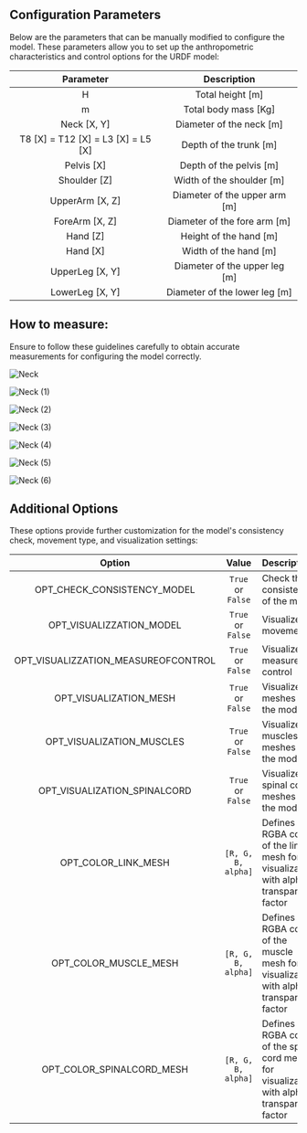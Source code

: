    
## Configuration Parameters

Below are the parameters that can be manually modified to configure the model. These parameters allow you to set up the anthropometric characteristics and control options for the URDF model:
<div align="center">
   
| Parameter        | Description                                                                                                                                 |  
|:----------------:|:-------------------------------------------------------------------------------------------------------------------------------------------:|
| H                | Total height [m]                                                                                             |
| m                | Total body mass [Kg]                                                                                         |
| Neck [X, Y]         | Diameter of the neck [m]                                                                                                                        |
| T8 [X] = T12 [X] =  L3 [X] =  L5 [X] | Depth of the trunk [m]                                                                                                                  |
| Pelvis [X]       | Depth of the pelvis [m]                                                                                                                      |
| Shoulder [Z]  | Width of the shoulder [m]                                                                                                                       |
| UpperArm [X, Z]  | Diameter of the upper arm [m]                                                                                                                   |
| ForeArm [X, Z]   | Diameter of the fore arm [m]                                                                                                                 |
| Hand [Z]         | Height of the hand [m]                                                                                                                          |
| Hand [X]         | Width of the hand [m]                                                                                                                         |
| UpperLeg [X, Y]  | Diameter of the upper leg [m]                                                                                                                 |
| LowerLeg  [X, Y] | Diameter of the lower leg [m]                                                                                                                 |

</div>


## How to measure:
Ensure to follow these guidelines carefully to obtain accurate measurements for configuring the model correctly.

![Neck](https://github.com/user-attachments/assets/956a0e95-e0f5-4947-ac4b-a1a08a11a04a)

![Neck (1)](https://github.com/user-attachments/assets/988fc378-c929-4dcb-9eaa-a4e9381f1a01)

![Neck (2)](https://github.com/user-attachments/assets/5a194839-7902-42c8-a628-4299d0b95dc6)

![Neck (3)](https://github.com/user-attachments/assets/8eb5ecf9-917d-4331-8104-c55cfc1e2157)

![Neck (4)](https://github.com/user-attachments/assets/017c068d-af08-4e0c-8685-84332ceeb6d0)

![Neck (5)](https://github.com/user-attachments/assets/7f3d53d7-2503-4159-8808-07521d563ea4)

![Neck (6)](https://github.com/user-attachments/assets/34fd78ca-86b8-4ea3-99f6-c8fe10d2827d)




## Additional Options

These options provide further customization for the model's consistency check, movement type, and visualization settings:
<div align="center">
   
| Option                              | Value               | Description                                                  |
|:-----------------------------------:|:-------------------:|:-------------------------------------------------------------|
| OPT_CHECK_CONSISTENCY_MODEL         | `True` or `False`   | Check the consistency of the model                         |
| OPT_VISUALIZZATION_MODEL            | `True` or `False`   | Visualize the movement                                      |
| OPT_VISUALIZZATION_MEASUREOFCONTROL | `True` or `False`   | Visualize the measure of control                           |
| OPT_VISUALIZATION_MESH | `True` or `False`   | Visualize the meshes of the model                           |
| OPT_VISUALIZATION_MUSCLES | `True` or `False`   | Visualize the muscles meshes of the model                           |
| OPT_VISUALIZATION_SPINALCORD | `True` or `False`   | Visualize the spinal cord meshes of the model                           |
| OPT_COLOR_LINK_MESH                 | `[R, G, B, alpha]`  | Defines the RGBA color of the link mesh for visualization, with alpha transparency factor   |
| OPT_COLOR_MUSCLE_MESH               | `[R, G, B, alpha]`  | Defines the RGBA color of the muscle mesh for visualization, with alpha transparency factor  |
| OPT_COLOR_SPINALCORD_MESH               | `[R, G, B, alpha]`  | Defines the RGBA color of the spinal cord mesh for visualization, with alpha transparency factor  |



</div>


